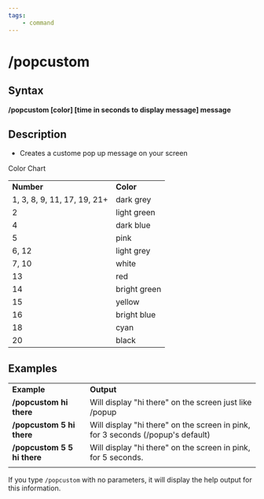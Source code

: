 ```yaml
---
tags:
    - command
---
```

# /popcustom

## Syntax

**/popcustom [color\] \[time in seconds to display message] message**

## Description

* Creates a custome pop up message on your screen

Color Chart

|  |  |
| :--- | :--- |
| **Number** | **Color** |
| 1, 3, 8, 9, 11, 17, 19, 21+ | dark grey |
| 2 | light green |
| 4 | dark blue |
| 5 | pink |
| 6, 12 | light grey |
| 7, 10 | white |
| 13 | red |
| 14 | bright green |
| 15 | yellow |
| 16 | bright blue |
| 18 | cyan |
| 20 | black |

## Examples

|  |  |
| :--- | :--- |
| **Example** | **Output** |
| **/popcustom hi there** | Will display "hi there" on the screen just like /popup |
| **/popcustom 5 hi there** | Will display "hi there" on the screen in pink, for 3 seconds (/popup's default) |
| **/popcustom 5 5 hi there** | Will display "hi there" on the screen in pink, for 5 seconds. |
|  |  |

If you type `/popcustom` with no parameters, it will display the help output for this information.

